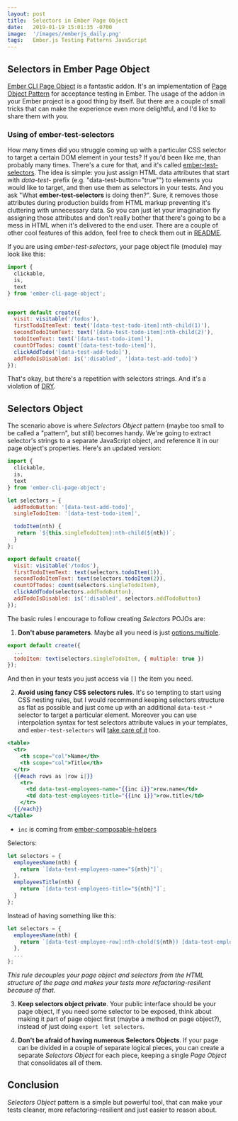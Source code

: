 ```yaml
---
layout: post
title:  Selectors in Ember Page Object
date:   2019-01-19 15:01:35 -0700
image:  '/images//emberjs_daily.png'
tags:   Ember.js Testing Patterns JavaScript
---
```

## Selectors in Ember Page Object
[Ember CLI Page Object](http://ember-cli-page-object.js.org/docs/v1.15.x/) is a fantastic addon. It's an implementation of [Page Object Pattern](http://blog.josephwilk.net/cucumber/page-object-pattern.html) for acceptance testing in Ember. The usage of the addon in your Ember project is a good thing by itself. But there are a couple of small tricks that can make the experience even more delightful, and I'd like to share them with you.

### Using of ember-test-selectors
How many times did you struggle coming up with a particular CSS selector to target a certain DOM element in your tests? If you'd been like me, than probably many times. There's a cure for that, and it's called [ember-test-selectors](https://github.com/simplabs/ember-test-selectors). The idea is simple: you just assign HTML data attributes that start with *data-test-* prefix (e.g. "data-test-button="true"") to elements you would like to target, and then use them as selectors in your tests. And you ask "What **ember-test-selectors** is doing then?". Sure, it removes those attributes during production builds from HTML markup preventing it's cluttering with unnecessary data. So you can just let your imagination fly assigning those attributes and don't really bother that there's going to be a mess in HTML when it's delivered to the end user. There are a couple of other cool features of this addon, feel free to check them out in [README](https://github.com/simplabs/ember-test-selectors).

If you are using *ember-test-selectors*, your page object file (module) may look like this:

```javascript
import {
  clickable,
  is,
  text
} from 'ember-cli-page-object';


export default create({
  visit: visitable('/todos'),
  firstTodoItemText: text('[data-test-todo-item]:nth-child(1)'),
  secondTodoItemText: text('[data-test-todo-item]:nth-child(2)'),
  todoItemText: text('[data-test-todo-item]'),
  countOfTodos: count('[data-test-todo-item]'),
  clickAddTodo('[data-test-add-todo]'),
  addTodoIsDisabled: is(':disabled', '[data-test-add-todo]')
});
```
That's okay, but there's a repetition with selectors strings. And it's a violation of [DRY](https://en.wikipedia.org/wiki/Don%27t_repeat_yourself).

## Selectors Object
The scenario above is where *Selectors Object* pattern (maybe too small to be called a "pattern", but still) becomes handy. We're going to extract selector's strings to a separate JavaScript object, and reference it in our page object's properties. Here's an updated version:
```javascript
import {
  clickable,
  is,
  text
} from 'ember-cli-page-object';

let selectors = {
  addTodoButton: '[data-test-add-todo]',
  singleTodoItem: '[data-test-todo-item]',

  todoItem(nth) {
   return `${this.singleTodoItem}:nth-child(${nth})`;
  }
};

export default create({
  visit: visitable('/todos'),
  firstTodoItemText: text(selectors.todoItem(1)),
  secondTodoItemText: text(selectors.todoItem(2)),
  countOfTodos: count(selectors.singleTodoItem),
  clickAddTodo(selectors.addTodoButton),
  addTodoIsDisabled: is(':disabled', selectors.addTodoButton)
});
```
The basic rules I encourage to follow creating *Selectors* POJOs are:

1) **Don't abuse parameters**. Maybe all you need is just [options.multiple](http://ember-cli-page-object.js.org/docs/v1.15.x/api/text).
```javascript
export default create({
  ...
  todoItem: text(selectors.singleTodoItem, { multiple: true })
});
```
And then in your tests you just access via `[]` the item you need.

2) **Avoid using fancy CSS selectors rules**. It's so tempting to start using CSS nesting rules, but I would recommend keeping selectors structure as flat as possible and just come up with an additional `data-test-*` selector to target a particular element. Moreover you can use interpolation syntax for test selectors attribute values in your templates, and `ember-test-selectors` will [take care of it](https://github.com/simplabs/ember-test-selectors#usage) too.
```handlebars
<table>
  <tr>
    <th scope="col">Name</th>
    <th scope="col">Title</th>
  </tr>
  {{#each rows as |row i|}}
    <tr>
      <td data-test-employees-name="{{inc i}}">row.name</td>
      <td data-test-employees-title="{{inc i}}">row.title</td>
    </tr>
  {{/each}}
</table>
```
* `inc` is coming from [ember-composable-helpers](https://github.com/DockYard/ember-composable-helpers#math-helpers)

Selectors:
```javascript
let selectors = {
  employeesName(nth) {
    return `[data-test-employees-name="${nth}"]`;
  },
  employeesTitle(nth) {
    return `[data-test-employees-title="${nth}"]`;
  }
};
```
Instead of having something like this:
```javascript
let selectors = {
  employeesName(nth) {
    return `[data-test-employee-row]:nth-chold(${nth}) [data-test-employees-name]`;
  },
  ...
};
```
*This rule decouples your page object and selectors from the HTML structure of the page and makes your tests more refactoring-resilient because of that.*

3) **Keep selectors object private**. Your public interface should be your page object, if you need some selector to be exposed, think about making it part of page object first (maybe a method on page object?), instead of just doing `export let selectors`.

4) **Don't be afraid of having numerous Selectors Objects**. If your page can be divided in a couple of separate logical pieces, you can create a separate *Selectors Object* for each piece, keeping a single *Page Object* that consolidates all of them.

## Conclusion
*Selectors Object* pattern is a simple but powerful tool, that can make your tests cleaner, more refactoring-resilient and just easier to reason about.
